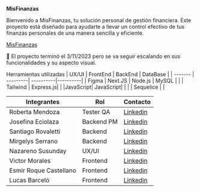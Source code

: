 **MisFinanzas**

Bienvenido a MisFinanzas, tu solución personal de gestión financiera. Este proyecto está diseñado para ayudarte a llevar un control efectivo de tus finanzas personales de una manera sencilla y eficiente.

[MisFinanzas](c14-17-ft-node-react.vercel.app/)

🏁 El proyecto terminó el 3/11/2023 pero se va seguir escalando en sus funcionalidades y su aspecto visual.

Herramientas utilizadas
| UX/UI   | FrontEnd | BackEnd   | DataBase |
| ------- | ---------| ----------|----------|
| Figma   | Next.JS  | Node.js   | MySQL    |
|         | Tailwind | Express.js|
|         |JavaScript| JavaScript|
|         |          | Sequelice |          |


| Integrantes         | Rol              | Contacto            |
| ------------------- | ---------------- | ------------------- |
| Roberta Mendoza     | Tester QA        | [Linkedin](www.linkedin.com/in/mrobertamendoza/)   |
| Josefina Eciolaza   | Backend PM       | [Linkedin](www.linkedin.com/in/josefinaeciolaza) |
| Santiago Rovaletti  | Backend           | [Linkedin](www.linkedin.com/in/santiago-rovaletti/)|  
| Mirgelys Serrano    | Backend           | [Linkedin](www.linkedin.com/in/mirgelys-serrano-b232a4106/)|
| Nazareno Susunday   | UX/UI             | [Linkedin](linkedin.com/in/nazareno-susunday-990243a1)|
| Victor Morales      | Frontend          | [Linkedin](www.linkedin.com/in/victorpahomo) |
| Esmir Roque Castellano | Frontend      |[Linkedin](linkedin.com/in/esmir-roque) |
| Lucas Barceló       | Frontend          | [Linkedin](linkedin.com/in/lucas-barcelo11) |

